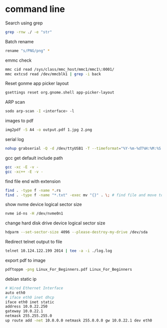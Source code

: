 command line
============

Search using grep

```sh
grep -rnw ./ -e "str"
```

Batch rename

```sh
rename "s/PNG/png" *
```

emmc check

```sh
mmc cid read /sys/class/mmc_host/mmc1/mmc1\:0001/
mmc extcsd read /dev/mmcblk1 | grep -i back
```

Reset gonme app picker layout

```sh
gsettings reset org.gnome.shell app-picker-layout
```

ARP scan

```sh
sodo arp-scan -I <interface> -l
```

images to pdf

```sh
img2pdf -S A4 -o output.pdf 1.jpg 2.png
```

serial log

```sh
nohup grabserial -Q -d /dev/ttyUSB1 -T --timeformat="%Y-%m-%dT%H:%M:%S.%f" -o "~/Serial.%Y-%m-%dT%H:%M:%S.log" &
```

gcc get default include path

```sh
gcc -xc -E -v -
gcc -xc++ -E -v -
```

find file end with extension

```sh
find . -type f -name *.rs
find . -type f -name "*.txt" -exec mv "{}" . \; # find file and move to current directory
```

show nvme device logical sector size

```sh
nvme id-ns -H /dev/nvme0n1
```

change hard disk drive device logical sector size

```sh
hdparm --set-sector-size 4096 --please-destroy-my-drive /dev/sda
```

Redirect telnet output to file

```sh
telnet 10.124.122.199 2014 | tee -a -i ./log.log
```

export pdf to image

```sh
pdftoppm -png Linux_For_Beginners.pdf Linux_For_Beginners
```

debian static ip

```sh
# Wired Ethernet Interface
auto eth0
# iface eth0 inet dhcp
iface eth0 inet static
address 10.0.22.250
gateway 10.0.22.1
netmask 255.255.255.0
up route add -net 10.0.0.0 netmask 255.0.0.0 gw 10.0.22.1 dev eth0
```
